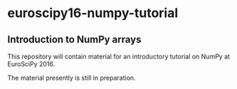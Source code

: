 # euroscipy16-numpy-tutorial
## Introduction to NumPy arrays

This repository will contain material for an introductory tutorial on NumPy at EuroSciPy 2016.

The material presently is still in preparation.
